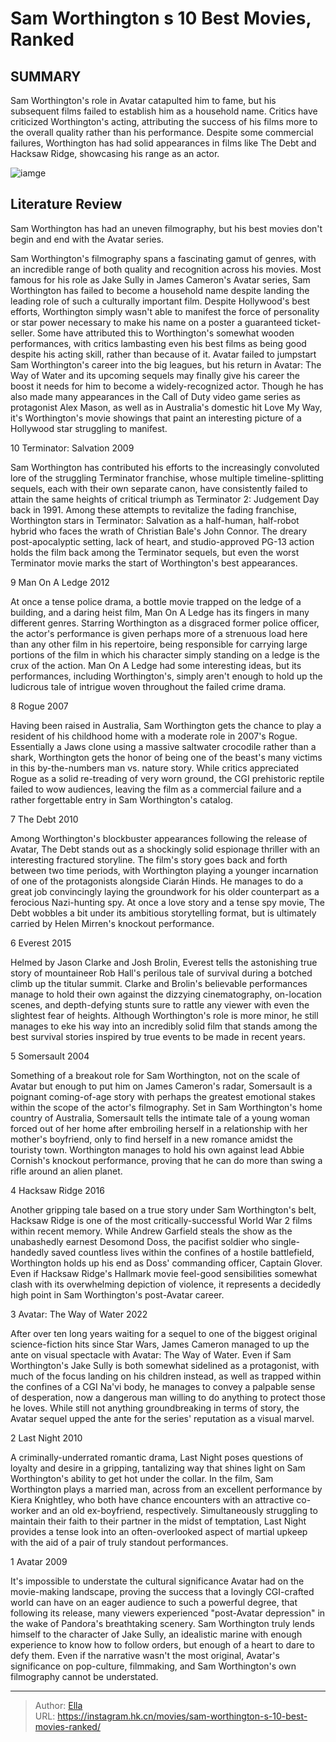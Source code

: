 # Sam Worthington s 10 Best Movies, Ranked


## SUMMARY 


 Sam Worthington&#39;s role in Avatar catapulted him to fame, but his subsequent films failed to establish him as a household name. 
 Critics have criticized Worthington&#39;s acting, attributing the success of his films more to the overall quality rather than his performance. 
 Despite some commercial failures, Worthington has had solid appearances in films like The Debt and Hacksaw Ridge, showcasing his range as an actor. 

![iamge](https://static1.srcdn.com/wordpress/wp-content/uploads/2023/01/sam-worthington-performing-as-jake-sully-in-the-avatar-franchise.jpeg)

## Literature Review

Sam Worthington has had an uneven filmography, but his best movies don&#39;t begin and end with the Avatar series.




Sam Worthington&#39;s filmography spans a fascinating gamut of genres, with an incredible range of both quality and recognition across his movies. Most famous for his role as Jake Sully in James Cameron&#39;s Avatar series, Sam Worthington has failed to become a household name despite landing the leading role of such a culturally important film. Despite Hollywood&#39;s best efforts, Worthington simply wasn&#39;t able to manifest the force of personality or star power necessary to make his name on a poster a guaranteed ticket-seller.
Some have attributed this to Worthington&#39;s somewhat wooden performances, with critics lambasting even his best films as being good despite his acting skill, rather than because of it. Avatar failed to jumpstart Sam Worthington&#39;s career into the big leagues, but his return in Avatar: The Way of Water and its upcoming sequels may finally give his career the boost it needs for him to become a widely-recognized actor. Though he has also made many appearances in the Call of Duty video game series as protagonist Alex Mason, as well as in Australia&#39;s domestic hit Love My Way, it&#39;s Worthington&#39;s movie showings that paint an interesting picture of a Hollywood star struggling to manifest.









 








 10  Terminator: Salvation 
2009


 







Sam Worthington has contributed his efforts to the increasingly convoluted lore of the struggling Terminator franchise, whose multiple timeline-splitting sequels, each with their own separate canon, have consistently failed to attain the same heights of critical triumph as Terminator 2: Judgement Day back in 1991. Among these attempts to revitalize the fading franchise, Worthington stars in Terminator: Salvation as a half-human, half-robot hybrid who faces the wrath of Christian Bale&#39;s John Connor. The dreary post-apocalyptic setting, lack of heart, and studio-approved PG-13 action holds the film back among the Terminator sequels, but even the worst Terminator movie marks the start of Worthington&#39;s best appearances.





 9  Man On A Ledge 
2012
        

At once a tense police drama, a bottle movie trapped on the ledge of a building, and a daring heist film, Man On A Ledge has its fingers in many different genres. Starring Worthington as a disgraced former police officer, the actor&#39;s performance is given perhaps more of a strenuous load here than any other film in his repertoire, being responsible for carrying large portions of the film in which his character simply standing on a ledge is the crux of the action. Man On A Ledge had some interesting ideas, but its performances, including Worthington&#39;s, simply aren&#39;t enough to hold up the ludicrous tale of intrigue woven throughout the failed crime drama.





 8  Rogue 
2007
        

Having been raised in Australia, Sam Worthington gets the chance to play a resident of his childhood home with a moderate role in 2007&#39;s Rogue. Essentially a Jaws clone using a massive saltwater crocodile rather than a shark, Worthington gets the honor of being one of the beast&#39;s many victims in this by-the-numbers man vs. nature story. While critics appreciated Rogue as a solid re-treading of very worn ground, the CGI prehistoric reptile failed to wow audiences, leaving the film as a commercial failure and a rather forgettable entry in Sam Worthington&#39;s catalog.





 7  The Debt 
2010
        

Among Worthington&#39;s blockbuster appearances following the release of Avatar, The Debt stands out as a shockingly solid espionage thriller with an interesting fractured storyline. The film&#39;s story goes back and forth between two time periods, with Worthington playing a younger incarnation of one of the protagonists alongside Ciarán Hinds. He manages to do a great job convincingly laying the groundwork for his older counterpart as a ferocious Nazi-hunting spy. At once a love story and a tense spy movie, The Debt wobbles a bit under its ambitious storytelling format, but is ultimately carried by Helen Mirren&#39;s knockout performance.





 6  Everest 
2015
        

Helmed by Jason Clarke and Josh Brolin, Everest tells the astonishing true story of mountaineer Rob Hall&#39;s perilous tale of survival during a botched climb up the titular summit. Clarke and Brolin&#39;s believable performances manage to hold their own against the dizzying cinematography, on-location scenes, and depth-defying stunts sure to rattle any viewer with even the slightest fear of heights. Although Worthington&#39;s role is more minor, he still manages to eke his way into an incredibly solid film that stands among the best survival stories inspired by true events to be made in recent years.





 5  Somersault 
2004
        

Something of a breakout role for Sam Worthington, not on the scale of Avatar but enough to put him on James Cameron&#39;s radar, Somersault is a poignant coming-of-age story with perhaps the greatest emotional stakes within the scope of the actor&#39;s filmography. Set in Sam Worthington&#39;s home country of Australia, Somersault tells the intimate tale of a young woman forced out of her home after embroiling herself in a relationship with her mother&#39;s boyfriend, only to find herself in a new romance amidst the touristy town. Worthington manages to hold his own against lead Abbie Cornish&#39;s knockout performance, proving that he can do more than swing a rifle around an alien planet.





 4  Hacksaw Ridge 
2016


 







Another gripping tale based on a true story under Sam Worthington&#39;s belt, Hacksaw Ridge is one of the most critically-successful World War 2 films within recent memory. While Andrew Garfield steals the show as the unabashedly earnest Desomond Doss, the pacifist soldier who single-handedly saved countless lives within the confines of a hostile battlefield, Worthington holds up his end as Doss&#39; commanding officer, Captain Glover. Even if Hacksaw Ridge&#39;s Hallmark movie feel-good sensibilities somewhat clash with its overwhelming depiction of violence, it represents a decidedly high point in Sam Worthington&#39;s post-Avatar career.





 3  Avatar: The Way of Water 
2022


 







After over ten long years waiting for a sequel to one of the biggest original science-fiction hits since Star Wars, James Cameron managed to up the ante on visual spectacle with Avatar: The Way of Water. Even if Sam Worthington&#39;s Jake Sully is both somewhat sidelined as a protagonist, with much of the focus landing on his children instead, as well as trapped within the confines of a CGI Na&#39;vi body, he manages to convey a palpable sense of desperation, now a dangerous man willing to do anything to protect those he loves. While still not anything groundbreaking in terms of story, the Avatar sequel upped the ante for the series&#39; reputation as a visual marvel.





 2  Last Night 
2010
        

A criminally-underrated romantic drama, Last Night poses questions of loyalty and desire in a gripping, tantalizing way that shines light on Sam Worthington&#39;s ability to get hot under the collar. In the film, Sam Worthington plays a married man, across from an excellent performance by Kiera Knightley, who both have chance encounters with an attractive co-worker and an old ex-boyfriend, respectively. Simultaneously struggling to maintain their faith to their partner in the midst of temptation, Last Night provides a tense look into an often-overlooked aspect of martial upkeep with the aid of a pair of truly standout performances.





 1  Avatar 
2009
        

It&#39;s impossible to understate the cultural significance Avatar had on the movie-making landscape, proving the success that a lovingly CGI-crafted world can have on an eager audience to such a powerful degree, that following its release, many viewers experienced &#34;post-Avatar depression&#34; in the wake of Pandora&#39;s breathtaking scenery. Sam Worthington truly lends himself to the character of Jake Sully, an idealistic marine with enough experience to know how to follow orders, but enough of a heart to dare to defy them. Even if the narrative wasn&#39;t the most original, Avatar&#39;s significance on pop-culture, filmmaking, and Sam Worthington&#39;s own filmography cannot be understated. 

---

> Author: [Ella](https://instagram.hk.cn/)  
> URL: https://instagram.hk.cn/movies/sam-worthington-s-10-best-movies-ranked/  

